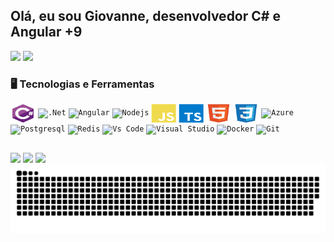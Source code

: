 ## Olá, eu sou Giovanne, desenvolvedor C# e Angular +9

<div>
<img height="180em" src="https://github-readme-stats.vercel.app/api?username=GioBatistaDev&show_icons=true&include_all_commits=true&count_private=true"/>
<img height="180em" src="https://github-readme-stats.vercel.app/api/top-langs/?username=GioBatistaDev&layout=compact&langs_count=7"/>
</div>  

### 🖥️ Tecnologias e Ferramentas
  
<div style="display: inline_block">
  <code><img align="center" title="C#" alt="C#" height="30" width="40" src="https://raw.githubusercontent.com/devicons/devicon/master/icons/csharp/csharp-original.svg"></code>
  <code><img align="center" title=".Net" alt=".Net" height="30" width="40" src="https://cdn.jsdelivr.net/gh/devicons/devicon/icons/dot-net/dot-net-plain-wordmark.svg"></code>
  <code><img align="center" title="Angular" alt="Angular" height="30" width="40" src="https://cdn.jsdelivr.net/gh/devicons/devicon/icons/angularjs/angularjs-original.svg"></code>
  <code><img align="center" title="Nodejs" alt="Nodejs" height="30" width="40" src="https://cdn.jsdelivr.net/gh/devicons/devicon/icons/nodejs/nodejs-original.svg"></code>
  <code><img align="center" title="Javascript" alt="Javascript" height="30" width="40" src="https://raw.githubusercontent.com/devicons/devicon/master/icons/javascript/javascript-plain.svg"></code>
  <code><img align="center" title="Typescript" alt="Typescript" height="30" width="40" src="https://raw.githubusercontent.com/devicons/devicon/master/icons/typescript/typescript-plain.svg"></code>
  <code><img align="center" title="Html" alt="Html" height="30" width="40" src="https://raw.githubusercontent.com/devicons/devicon/master/icons/html5/html5-original.svg"></code>
  <code><img align="center" title="Css" alt="Css" height="30" width="40" src="https://raw.githubusercontent.com/devicons/devicon/master/icons/css3/css3-original.svg"></code>
  <code><img align="center" title="Azure" alt="Azure" height="30" width="40" src="https://cdn.jsdelivr.net/gh/devicons/devicon/icons/azure/azure-original.svg"></code>
  <code><img align="center" title="Postgresql" alt="Postgresql" height="30" width="40" src="https://cdn.jsdelivr.net/gh/devicons/devicon/icons/postgresql/postgresql-plain-wordmark.svg"></code>
  <code><img align="center" title="Redis" alt="Redis" height="30" width="40" src="https://cdn.jsdelivr.net/gh/devicons/devicon/icons/redis/redis-plain-wordmark.svg"></code>
  <code><img align="center" title="VS Code" alt="Vs Code" height="30" width="40" src="https://cdn.jsdelivr.net/gh/devicons/devicon/icons/vscode/vscode-original-wordmark.svg"></code>
  <code><img align="center" title="Visual Studio" alt="Visual Studio" height="30" width="40" src="https://cdn.jsdelivr.net/gh/devicons/devicon/icons/visualstudio/visualstudio-plain.svg"></code>
  <code><img align="center" title="Docker" alt="Docker" height="30" width="40" src="https://cdn.jsdelivr.net/gh/devicons/devicon/icons/docker/docker-plain-wordmark.svg"></code>
  <code><img align="center" title="Git" alt="Git" height="30" width="40" src="https://cdn.jsdelivr.net/gh/devicons/devicon/icons/git/git-plain-wordmark.svg" /></code>
</div>
 
##
  
<div> 
  <a href="https://instagram.com/giobatistadev" target="_blank"><img src="https://img.shields.io/badge/-Instagram-%23E4405F?style=for-the-badge&logo=instagram&logoColor=white" target="_blank"></a>
  <a href = "mailto:giovannedev@gmail.com"><img src="https://img.shields.io/badge/-Gmail-%23333?style=for-the-badge&logo=gmail&logoColor=white" target="_blank"></a>
  <a href="https://www.linkedin.com/in/giobatistadev" target="_blank"><img src="https://img.shields.io/badge/-LinkedIn-%230077B5?style=for-the-badge&logo=linkedin&logoColor=white" target="_blank"></a> 
</div
  
![Snake animation](https://github.com/GioBatistaDev/GioBatistaDev/blob/output/github-contribution-grid-snake.svg)  

